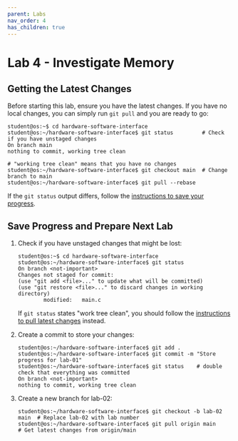 ```yaml
---
parent: Labs
nav_order: 4
has_children: true
---
```


# Lab 4 - Investigate Memory

## Getting the Latest Changes

Before starting this lab, ensure you have the latest changes.
If you have no local changes, you can simply run `git pull` and you are ready to go:

```console
student@os:~$ cd hardware-software-interface
student@os:~/hardware-software-interface$ git status         # Check if you have unstaged changes
On branch main
nothing to commit, working tree clean

# "working tree clean" means that you have no changes
student@os:~/hardware-software-interface$ git checkout main  # Change branch to main
student@os:~/hardware-software-interface$ git pull --rebase
```

If the `git status` output differs, follow the [instructions to save your progress](#save-progress-and-prepare-next-lab).

## Save Progress and Prepare Next Lab

1. Check if you have unstaged changes that might be lost:

    ```console
    student@os:~$ cd hardware-software-interface
    student@os:~/hardware-software-interface$ git status
    On branch <not-important>
    Changes not staged for commit:
    (use "git add <file>..." to update what will be committed)
    (use "git restore <file>..." to discard changes in working directory)
            modified:   main.c
    ```

    If `git status` states "work tree clean", you should follow the [instructions to pull latest changes](#getting-the-latest-changes) instead.

1. Create a commit to store your changes:

    ```console
    student@os:~/hardware-software-interface$ git add .
    student@os:~/hardware-software-interface$ git commit -m "Store progress for lab-01"
    student@os:~/hardware-software-interface$ git status    # double check that everything was committed
    On branch <not-important>
    nothing to commit, working tree clean
    ```

1. Create a new branch for lab-02:

    ```console
    student@os:~/hardware-software-interface$ git checkout -b lab-02 main  # Replace lab-02 with lab number
    student@os:~/hardware-software-interface$ git pull origin main        # Get latest changes from origin/main
    ```
